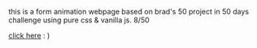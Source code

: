 this is a form animation webpage based on brad's 50 project in 50 days challenge using pure css & vanilla js. 8/50

[click here](https://chelz2.github.io/FORM-ANIMATION/) : )
